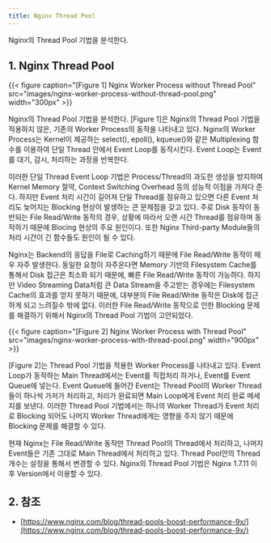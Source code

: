 ```yaml
---
title: Nginx Thread Pool
---
```


Nginx의 Thread Pool 기법을 분석한다.

## 1. Nginx Thread Pool

{{< figure caption="[Figure 1] Nginx Worker Process without Thread Pool" src="images/nginx-worker-process-without-thread-pool.png" width="300px" >}}

Nginx의 Thread Pool 기법을 분석한다. [Figure 1]은 Nginx의 Thread Pool 기법을 적용하지 않은, 기존의 Worker Process의 동작을 나타내고 있다. Nginx의 Worker Process는 Kernel이 제공하는 select(), epoll(), kqueue()와 같은 Multiplexing 함수를 이용하여 단일 Thread 안에서 Event Loop를 동작시킨다. Event Loop는 Event를 대기, 감시, 처리하는 과정을 반복한다.

이러한 단일 Thread Event Loop 기법은 Process/Thread의 과도한 생성을 방지하여 Kernel Memory 절약, Context Switching Overhead 등의 성능적 이점을 가져다 준다. 하지만 Event 처리 시간이 길어져 단일 Thread를 점유하고 있으면 다른 Event 처리도 늦어지는 Blocking 현상이 발생하는 큰 문제점을 갖고 있다. 주로 Disk 동작이 동반되는 File Read/Write 동작의 경우, 상황에 따라서 오랜 시간 Thread를 점유하며 동작하기 때문에 Blocing 현상의 주요 원인이다. 또한 Nginx Third-party Module들의 처리 시간이 긴 함수들도 원인이 될 수 있다.

Nginx는 Backend의 응답을 File로 Caching하기 때문에 File Read/Write 동작이 매우 자주 발생한다. 동일한 요청이 자주온다면 Memory 기반의 Filesystem Cache를 통해서 Disk 접근은 최소화 되기 때문에, 빠른 File Read/Write 동작이 가능하다. 하지만 Video Streaming Data처럼 큰 Data Stream을 주고받는 경우에는 Filesystem Cache의 효과를 얻지 못하기 때문에, 대부분의 File Read/Write 동작은 Disk에 접근하게 되고 느려질수 밖에 없다. 이러한 File Read/Write 동작으로 인한 Blocking 문제를 해결하기 위해서 Nginx의 Thread Pool 기법이 고안되었다.

{{< figure caption="[Figure 2] Nginx Worker Process with Thread Pool" src="images/nginx-worker-process-with-thread-pool.png" width="900px" >}}

[Figure 2]는 Thread Pool 기법을 적용한 Worker Process를 나타내고 있다. Event Loop가 동작하는 Main Thread에서는 Event를 직접처리 하거나, Event를 Event Queue에 넣는다. Event Queue에 들어간 Event는 Thread Pool의 Worker Thread들이 하나씩 가저가 처리하고, 처리가 완료되면 Main Loop에게 Event 처리 완료 메세지를 보낸다. 이러한 Thread Pool 기법에서는 하나의 Worker Thread가 Event 처리로 Blocking 되어도 나머지 Worker Thread에게는 영향을 주지 않기 때문에 Blocking 문제를 해결할 수 있다.

현재 Nginx는 File Read/Write 동작만 Thread Pool의 Thread에서 처리하고, 나머지 Event들은 기존 그대로 Main Thread에서 처리하고 있다. Thread Pool안의 Thread 개수는 설정을 통해서 변경할 수 있다. Nginx의 Thread Pool 기법은 Nginx 1.7.11 이후 Version에서 이용할 수 있다.

## 2. 참조

* [https://www.nginx.com/blog/thread-pools-boost-performance-9x/](https://www.nginx.com/blog/thread-pools-boost-performance-9x/)